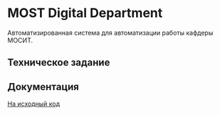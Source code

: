 # MOST Digital Department

Автоматизированная система для автоматизации работы кафдеры МОСИТ.

## Техническое задание







## Документация





[На исходный код](Документация/Исходный_код/mdd/index.html)

